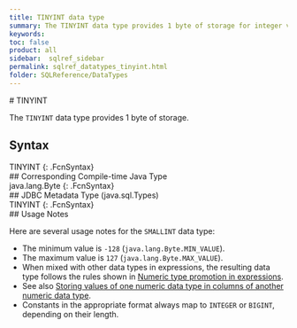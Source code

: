 ```yaml
---
title: TINYINT data type
summary: The TINYINT data type provides 1 byte of storage for integer values.
keywords:
toc: false
product: all
sidebar:  sqlref_sidebar
permalink: sqlref_datatypes_tinyint.html
folder: SQLReference/DataTypes
---
```

<section>
<div class="TopicContent" data-swiftype-index="true" markdown="1">
# TINYINT

The `TINYINT` data type provides 1 byte of storage.

## Syntax

<div class="fcnWrapperWide" markdown="1">
    TINYINT
{: .FcnSyntax}

</div>
## Corresponding Compile-time Java Type

<div class="fcnWrapperWide" markdown="1">
    java.lang.Byte
{: .FcnSyntax}

</div>
## JDBC Metadata Type (java.sql.Types)

<div class="fcnWrapperWide" markdown="1">
    TINYINT
{: .FcnSyntax}

</div>
## Usage Notes

Here are several usage notes for the `SMALLINT` data type:

* The minimum value is `-128` (`java.lang.Byte.MIN_VALUE`).
* The maximum value is  `127` (`java.lang.Byte.MAX_VALUE`).
* When mixed with other data types in expressions, the resulting data
  type follows the rules shown in [Numeric type promotion in
  expressions](sqlref_datatypes_numerictypes.html#NumericTypePromotion).
* See also [Storing values of one numeric data type in columns of
  another numeric data
  type](sqlref_datatypes_numerictypes.html#StoringValues).
* Constants in the appropriate format always map to `INTEGER` or
  `BIGINT`, depending on their length.

</div>
</section>
